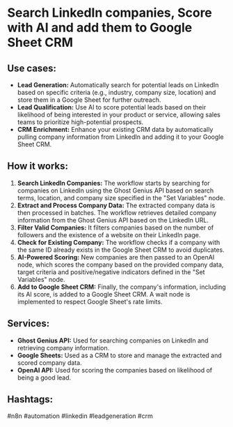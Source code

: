 # Search LinkedIn companies, Score with AI and add them to Google Sheet CRM

## Use cases:

- **Lead Generation:** Automatically search for potential leads on LinkedIn based on specific criteria (e.g., industry, company size, location) and store them in a Google Sheet for further outreach.
- **Lead Qualification:** Use AI to score potential leads based on their likelihood of being interested in your product or service, allowing sales teams to prioritize high-potential prospects.
- **CRM Enrichment:** Enhance your existing CRM data by automatically pulling company information from LinkedIn and adding it to your Google Sheet CRM.

## How it works:

1.  **Search LinkedIn Companies:** The workflow starts by searching for companies on LinkedIn using the Ghost Genius API based on search terms, location, and company size specified in the "Set Variables" node.
2.  **Extract and Process Company Data:** The extracted company data is then processed in batches. The workflow retrieves detailed company information from the Ghost Genius API based on the LinkedIn URL.
3.  **Filter Valid Companies:** It filters companies based on the number of followers and the existence of a website on their LinkedIn page.
4.  **Check for Existing Company:** The workflow checks if a company with the same ID already exists in the Google Sheet CRM to avoid duplicates.
5.  **AI-Powered Scoring:** New companies are then passed to an OpenAI node, which scores the company based on the provided company data, target criteria and positive/negative indicators defined in the "Set Variables" node.
6.  **Add to Google Sheet CRM:** Finally, the company's information, including its AI score, is added to a Google Sheet CRM.  A wait node is implemented to respect Google Sheet's rate limits.

## Services:

-   **Ghost Genius API:** Used for searching companies on LinkedIn and retrieving company information.
-   **Google Sheets:** Used as a CRM to store and manage the extracted and scored company data.
-   **OpenAI API:** Used for scoring the companies based on likelihood of being a good lead.

## Hashtags:

#n8n #automation #linkedin #leadgeneration #crm
